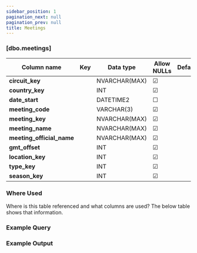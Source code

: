 ```yaml
---
sidebar_position: 1
pagination_next: null
pagination_prev: null
title: Meetings
---
```


### [dbo.meetings]
| Column name | Key | Data type | Allow NULLs | Default | Description |
| ------- | ------- | ------- | ------- | ------- | ------- |
| **circuit_key** |  | NVARCHAR(MAX) | ☑ |  |  | 
| **country_key** |  | INT | ☑ |  |  | 
| **date_start** |  | DATETIME2 | ☐ |  |  | 
| **meeting_code** |  | VARCHAR(3) | ☑ |  |  | 
| **meeting_key** |  | NVARCHAR(MAX) | ☑ |  |  | 
| **meeting_name** |  | NVARCHAR(MAX) | ☑ |  |  | 
| **meeting_official_name** |  | NVARCHAR(MAX) | ☑ |  |  | 
| **gmt_offset** |  | INT | ☑ |  |  | 
| **location_key** |  | INT | ☑ |  |  | 
| **type_key** |  | INT | ☑ |  |  | 
| **season_key** |  | INT | ☑ |  |  | 

### Where Used
Where is this table referenced and what columns are used? The below table shows that information.

### Example Query

### Example Output